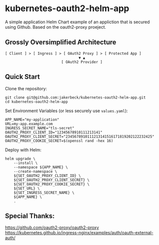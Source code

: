 # kubernetes-oauth2-helm-app
A simple application Helm Chart example of an appliction that is secured using Github.  Based on the oauth2-proxy proeject.


## Grossly Oversimplified Architecture
```
[ Client ] > [ Ingress ] > [ OAuth2 Proxy ] > [ Protected App ] 
                                  ▼ ▲
                          [ OAuth2 Provider ]
```

## Quick Start
Clone the repository:
```
git clone git@github.com:jakerbeck/kubernetes-oauth2-helm-app.git
cd kubernetes-oauth2-helm-app
```

Set Environment Variables (or less securely use `values.yaml`):
```
APP_NAME="my-application"
URL=my-app.example.com
INGRESS_SECRET_NAME="tls-secret"
OAUTH2_PROXY_CLIENT_ID="12345678910111213141"
OAUTH2_PROXY_CLIENT_SECRET="2345678910111213141516171819202122232425"
OAUTH2_PROXY_COOKIE_SECRET=$(openssl rand -hex 16)
```

Deploy with Helm:
```
helm upgrade \
    --install \
    --namespace ${APP_NAME} \
    --create-namespace \
    ${SET_OAUTH2_PROXY_CLIENT_ID} \
    ${SET_OAUTH2_PROXY_CLIENT_SECRET} \
    ${SET_OAUTH2_PROXY_COOKIE_SECRET} \
    ${SET_URL} \
    ${SET_INGRESS_SECRET_NAME} \
    ${APP_NAME} \
    .
```

## Special Thanks:
https://github.com/oauth2-proxy/oauth2-proxy
https://kubernetes.github.io/ingress-nginx/examples/auth/oauth-external-auth/
